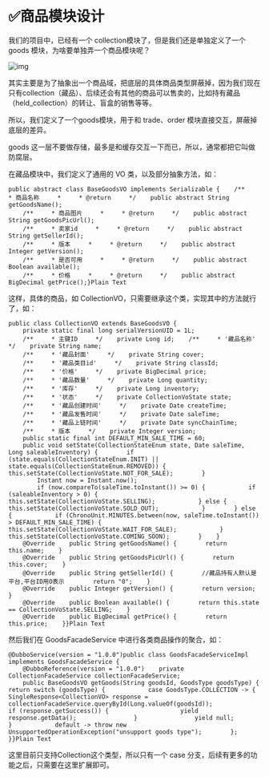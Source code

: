 # ✅商品模块设计



我们的项目中，已经有一个 collection模块了，但是我们还是单独定义了一个 goods 模块，为啥要单独弄一个商品模块呢？













![img](https://cdn.nlark.com/yuque/0/2024/png/5378072/1718107370741-b1045b6a-5d3d-4cf9-80d7-19a02ce8eb96.png)











其实主要是为了抽象出一个商品域，把底层的具体商品类型屏蔽掉，因为我们现在只有collection（藏品）、后续还会有其他的商品可以售卖的，比如持有藏品（held_collection）的转让、盲盒的销售等等。











所以，我们定义了一个goods模块，用于和 trade、order 模块直接交互，屏蔽掉底层的差异。











goods 这一层不要做存储，最多是和缓存交互一下而已，所以，通常都把它叫做防腐层。











在藏品模块中，我们定义了通用的 VO 类，以及部分抽象方法，如：











```
public abstract class BaseGoodsVO implements Serializable {    /**     * 商品名称     *     * @return     */    public abstract String getGoodsName();
    /**     * 商品图片     *     * @return     */    public abstract String getGoodsPicUrl();
    /**     * 卖家id     *     * @return     */    public abstract String getSellerId();
    /**     * 版本     *     * @return     */    public abstract Integer getVersion();
    /**     * 是否可用     *     * @return     */    public abstract Boolean available();
    /**     * 价格     *     * @return     */    public abstract BigDecimal getPrice();}Plain Text
```

















这样，具体的商品，如 CollectionVO，只需要继承这个类，实现其中的方法就行了，如：











```
public class CollectionVO extends BaseGoodsVO {
    private static final long serialVersionUID = 1L;
    /**     * 主键ID     */    private Long id;    /**     * '藏品名称'     */    private String name;
    /**     * '藏品封面'     */    private String cover;
    /**     * '藏品类目id'     */    private String classId;
    /**     * '价格'     */    private BigDecimal price;
    /**     * '藏品数量'     */    private Long quantity;
    /**     * '库存'     */    private Long inventory;
    /**     * '状态'     */    private CollectionVoState state;
    /**     * '藏品创建时间'     */    private Date createTime;
    /**     * '藏品发售时间'     */    private Date saleTime;
    /**     * '藏品上链时间'     */    private Date syncChainTime;
    /**     * 版本     */    private Integer version;
    public static final int DEFAULT_MIN_SALE_TIME = 60;
    public void setState(CollectionStateEnum state, Date saleTime, Long saleableInventory) {        if (state.equals(CollectionStateEnum.INIT) || state.equals(CollectionStateEnum.REMOVED)) {            this.setState(CollectionVoState.NOT_FOR_SALE);        }
        Instant now = Instant.now();
        if (now.compareTo(saleTime.toInstant()) >= 0) {            if (saleableInventory > 0) {                this.setState(CollectionVoState.SELLING);            } else {                this.setState(CollectionVoState.SOLD_OUT);            }        } else {            if (ChronoUnit.MINUTES.between(now, saleTime.toInstant()) > DEFAULT_MIN_SALE_TIME) {                this.setState(CollectionVoState.WAIT_FOR_SALE);            }            this.setState(CollectionVoState.COMING_SOON);        }    }
    @Override    public String getGoodsName() {        return this.name;    }
    @Override    public String getGoodsPicUrl() {        return this.cover;    }
    @Override    public String getSellerId() {        //藏品持有人默认是平台,平台ID用O表示        return "0";    }
    @Override    public Integer getVersion() {        return version;    }
    @Override    public Boolean available() {        return this.state == CollectionVoState.SELLING;    }
    @Override    public BigDecimal getPrice() {        return this.price;    }}Plain Text
```

















然后我们在 GoodsFacadeService 中进行各类商品操作的聚合，如：











```
@DubboService(version = "1.0.0")public class GoodsFacadeServiceImpl implements GoodsFacadeService {
    @DubboReference(version = "1.0.0")    private CollectionFacadeService collectionFacadeService;
    public BaseGoodsVO getGoods(String goodsId, GoodsType goodsType) {        return switch (goodsType) {            case GoodsType.COLLECTION -> {                SingleResponse<CollectionVO> response = collectionFacadeService.queryById(Long.valueOf(goodsId));                if (response.getSuccess()) {                    yield response.getData();                }                yield null;            }            default -> throw new UnsupportedOperationException("unsupport goods type");        };    }}Plain Text
```











这里目前只支持Collection这个类型，所以只有一个 case 分支，后续有更多的功能之后，只需要在这里扩展即可。